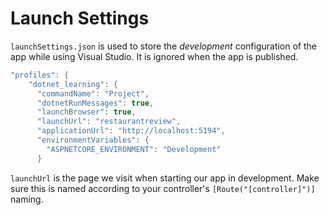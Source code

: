 # Launch Settings
`launchSettings.json` is used to store the _development_ configuration of the app while using Visual Studio. It is ignored when the app is published.

```cs
"profiles": {
    "dotnet_learning": {
      "commandName": "Project",
      "dotnetRunMessages": true,
      "launchBrowser": true,
      "launchUrl": "restaurantreview",
      "applicationUrl": "http://localhost:5194",
      "environmentVariables": {
        "ASPNETCORE_ENVIRONMENT": "Development"
      }
```

`launchUrl` is the page we visit when starting our app in development. Make sure this is named according to your controller's `[Route("[controller]")]` naming.